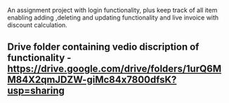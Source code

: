 
An assignment project with login functionality, plus keep track of all item enabling adding ,deleting and updating functionality and live invoice with discount calculation.

## Drive folder containing vedio discription of functionality   - https://drive.google.com/drive/folders/1urQ6MM84X2qmJDZW-giMc84x7800dfsK?usp=sharing
